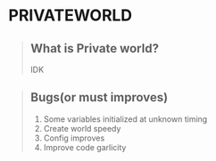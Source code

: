 # PRIVATEWORLD
>## What is Private world?
>IDK

>## Bugs(or must improves)
> 1. Some variables initialized at unknown timing
> 2. Create world speedy
> 3. Config improves
> 4. Improve code garlicity
